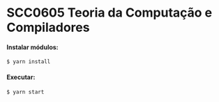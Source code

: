 # SCC0605 Teoria da Computação e Compiladores

#### Instalar módulos:
`$ yarn install`
#### Executar:
`$ yarn start`
